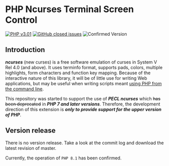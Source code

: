 # PHP Ncurses Terminal Screen Control

[![PHP v3.01](https://img.shields.io/badge/license-php_v3.01-blue.svg)](http://www.php.net/license)
[![GitHub closed issues](https://img.shields.io/github/issues-closed-raw/OOPS-ORG-PHP/mod_ncurses.svg)](https://github.com/OOPS-ORG-PHP/mod_ncurses/issues?q=is%3Aissue+is%3Aclosed)
![Confirmed Version](https://img.shields.io/badge/confirmed-PHP%208.1-yellowgreen)


## Introduction

___ncurses___ (new curses) is a free software emulation of curses in System V Rel 4.0 (and above).
It uses terminfo format, supports pads, colors, multiple highlights, form characters and
function key mapping. Because of the interactive nature of this library, it will be of
little use for writing Web applications, but may be useful when writing scripts meant
[using PHP from the command line](http://php.net/manual/en/features.commandline.php).

This repository was started to support the use of ___PECL ncurses___ which ~~has been deprecated~~
in ___PHP 7 and later versions___. Therefore, the development direction of this extension is ___only
to provide support for the upper version of PHP___.

## Version release

There is no version release. Take a look at the commit log and download the latest revision of master.

Currently, the operation of ```PHP 8.1``` has been confirmed. 
